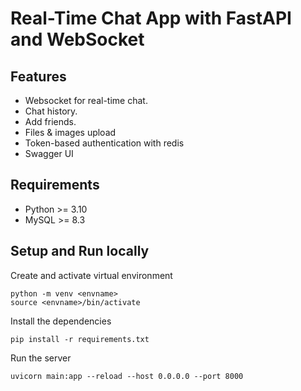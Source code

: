 # Real-Time Chat App with FastAPI and WebSocket


## Features


- Websocket for real-time chat.
- Chat history.
- Add friends.
- Files & images upload
- Token-based authentication with redis
- Swagger UI
## Requirements

- Python >= 3.10
- MySQL >= 8.3

## Setup and Run locally
Create and activate virtual environment

```shell=
python -m venv <envname>
source <envname>/bin/activate
```

Install the dependencies
```shell=
pip install -r requirements.txt
```

Run the server
```shell=
uvicorn main:app --reload --host 0.0.0.0 --port 8000
```
